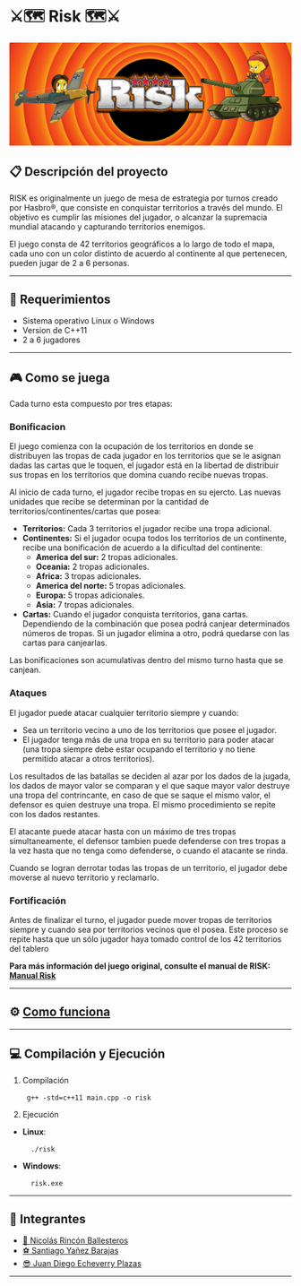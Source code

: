 
# ⚔️🗺 ️Risk 🗺⚔️

![Banner](Documentacion/bannerRisk.png)

## 📋 Descripción del proyecto
RISK es originalmente un juego de mesa de estrategia por turnos creado por Hasbro®, que consiste en conquistar territorios a través del mundo. El objetivo es cumplir las misiones del jugador, o alcanzar la supremacia mundial atacando y capturando territorios enemigos.

El juego consta de 42 territorios geográficos a lo largo de todo el mapa, cada uno con un color distinto de acuerdo al continente al que pertenecen, pueden jugar de 2 a 6 personas.

---
## 🦾 Requerimientos
- Sistema operativo Linux o Windows
- Version de C++11
- 2 a 6 jugadores

---

## 🎮 Como se juega
Cada turno esta compuesto por tres etapas:

### Bonificacion
El juego comienza con la ocupación de los territorios en donde se distribuyen las tropas de cada jugador en los territorios que se le asignan dadas las cartas que le toquen, el jugador está en la libertad de distribuir sus tropas en los territorios que domina cuando recibe nuevas tropas. 

Al inicio de cada turno, el jugador recibe tropas en su ejercto. Las nuevas unidades que recibe se determinan por la cantidad de territorios/continentes/cartas que posea:
- **Territorios:** Cada 3 territorios el jugador recibe una tropa adicional.
- **Continentes:** Si el jugador ocupa todos los territorios de un continente, recibe una bonificación de acuerdo a la dificultad del continente:
    - **America del sur:** 2 tropas adicionales.
    - **Oceania:** 2 tropas adicionales.
    - **Africa:** 3 tropas adicionales.
    - **America del norte:** 5 tropas adicionales.
    - **Europa:** 5 tropas adicionales.
    - **Asia:** 7 tropas adicionales.
- **Cartas:** Cuando el jugador conquista territorios, gana cartas. Dependiendo de la combinación que posea podrá canjear determinados números de tropas. Si un jugador elimina a otro, podrá quedarse con las cartas para canjearlas.

Las bonificaciones son acumulativas dentro del mismo turno hasta que se canjean.

### Ataques
El jugador puede atacar cualquier territorio siempre y cuando:
- Sea un territorio vecino a uno de los territorios que posee el jugador.
- El jugador tenga más de una tropa en su territorio para poder atacar (una tropa siempre debe estar ocupando el territorio y no tiene permitido atacar a otros territorios).

Los resultados de las batallas se deciden al azar por los dados de la jugada, los dados de mayor valor se comparan y el que saque mayor valor destruye una tropa del contrincante, en caso de que se saque el mismo valor, el defensor es quien destruye una tropa. El mismo procedimiento se repite con los dados restantes.

El atacante puede atacar hasta con un máximo de tres tropas simultaneamente, el defensor tambien puede defenderse con tres tropas a la vez hasta que no tenga como defenderse, o cuando el atacante se rinda.

Cuando se logran derrotar todas las tropas de un territorio, el jugador debe moverse al nuevo territorio y reclamarlo.

### Fortificación
Antes de finalizar el turno, el jugador puede mover tropas de territorios siempre y cuando sea por territorios vecinos que el posea. Este proceso se repite hasta que un sólo jugador haya tomado control de los 42 territorios del tablero      

**Para más información del juego original, consulte el manual de RISK: [Manual Risk](https://www.hasbro.com/common/instruct/risk.pdf)**

---
## ⚙️ [Como funciona](Documentacion/ComoFunciona.md)
---

## 💻  Compilación y Ejecución
1. Compilación
   
        g++ -std=c++11 main.cpp -o risk
   
2. Ejecución
- **Linux**:

        ./risk
      
- **Windows**:

        risk.exe
  
---
## 💼  Integrantes

- [🐼 Nicolás Rincón Ballesteros](https://github.com/Rinconjr)
- [⚽ Santiago Yañez Barajas](https://github.com/SantiagoYB)
- [😎 Juan Diego Echeverry Plazas](https://github.com/JuanDiegoEcheverryP)

---

